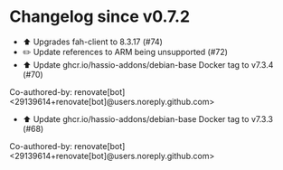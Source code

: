 # Changelog since v0.7.2
- ⬆️ Upgrades fah-client to 8.3.17 (#74) 
- ✏️ Update references to ARM being unsupported (#72) 
- ⬆️ Update ghcr.io/hassio-addons/debian-base Docker tag to v7.3.4 (#70)

Co-authored-by: renovate[bot] <29139614+renovate[bot]@users.noreply.github.com> 
- ⬆️ Update ghcr.io/hassio-addons/debian-base Docker tag to v7.3.3 (#68)

Co-authored-by: renovate[bot] <29139614+renovate[bot]@users.noreply.github.com> 
